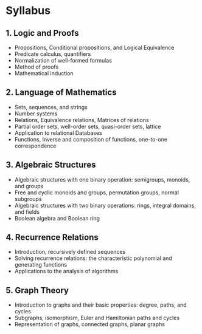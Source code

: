 # Syllabus

## 1. Logic and Proofs
- Propositions, Conditional propositions, and Logical Equivalence
- Predicate calculus, quantifiers
- Normalization of well-formed formulas
- Method of proofs
- Mathematical induction

## 2. Language of Mathematics
- Sets, sequences, and strings
- Number systems
- Relations, Equivalence relations, Matrices of relations
- Partial order sets, well-order sets, quasi-order sets, lattice
- Application to relational Databases
- Functions, Inverse and composition of functions, one-to-one correspondence

## 3. Algebraic Structures
- Algebraic structures with one binary operation: semigroups, monoids, and groups
- Free and cyclic monoids and groups, permutation groups, normal subgroups
- Algebraic structures with two binary operations: rings, integral domains, and fields
- Boolean algebra and Boolean ring

## 4. Recurrence Relations
- Introduction, recursively defined sequences
- Solving recurrence relations: the characteristic polynomial and generating functions
- Applications to the analysis of algorithms

## 5. Graph Theory
- Introduction to graphs and their basic properties: degree, paths, and cycles
- Subgraphs, isomorphism, Euler and Hamiltonian paths and cycles
- Representation of graphs, connected graphs, planar graphs
